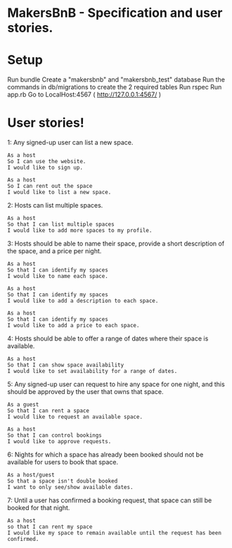 # MakersBnB - Specification and user stories.

# Setup

Run bundle
Create a "makersbnb" and "makersbnb_test" database
Run the commands in db/migrations to create the 2 required tables
Run rspec
Run app.rb
Go to LocalHost:4567 ( http://127.0.0.1:4567/ )


# User stories!

1: Any signed-up user can list a new space.

```
As a host
So I can use the website.
I would like to sign up.
```
```
As a host
So I can rent out the space
I would like to list a new space.
```

2: Hosts can list multiple spaces.

```
As a host
So that I can list multiple spaces
I would like to add more spaces to my profile.
```

3: Hosts should be able to name their space, provide a short description of the space, and a price per night.

```
As a host
So that I can identify my spaces
I would like to name each space.
```

```
As a host
So that I can identify my spaces
I would like to add a description to each space.
```

```
As a host
So that I can identify my spaces
I would like to add a price to each space.
```

4: Hosts should be able to offer a range of dates where their space is available.

```
As a host
So that I can show space availability
I would like to set availability for a range of dates.
```

5: Any signed-up user can request to hire any space for one night, and this should be approved by the user that owns that space.

```
As a guest
So that I can rent a space
I would like to request an available space.
```

```
As a host
So that I can control bookings
I would like to approve requests.
```

6: Nights for which a space has already been booked should not be available for users to book that space.

```
As a host/guest
So that a space isn't double booked
I want to only see/show available dates.
```

7: Until a user has confirmed a booking request, that space can still be booked for that night.

```
As a host
so that I can rent my space
I would like my space to remain available until the request has been confirmed.
```